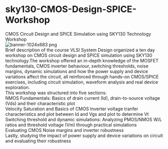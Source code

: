 # sky130-CMOS-Design-SPICE-Workshop
CMOS Circuit Design and SPICE Simulation using SKY130 Technology Workshop
<br>
![banner-1024x683 png](https://github.com/user-attachments/assets/eb9603eb-d60f-4130-b18b-907fd08edc8f)
<br>
Brief description of the course
VLSI System Design organized a ten day workshop on CMOS circuit design and SPICE simulation using SKY130 technology.The workshop offered an in-depth knowledge of the MOSFET fundamentals, CMOS inverter behaviour, switching thresholds, noise margins, dynamic simulations and how the power supply and device variations affect the circuit, all reinforced through hands-on CMOS/SPICE exercises, including circuit simulation, waveform analysis and real device exploration.
<br>
This workshop was structured into five sections:
<br>
NMOS Fundamentals: Basics of drain current (Id), drain-to-source voltage (Vds) and their characteristic plot
<br>
Velocity Saturation and Basics of CMOS Inverter voltage tranfer characteristics and plot between Id and Vgs and plot to determine Vt
<br>
Switching threshold and dynamic simulations: Analyzing PMOS/NMOS W/L ratios and threshold voltage (Vm) through practical simulations
<br>
Evaluating CMOS Noise margins and inverter robustness
<br>
Lastly, studying the impact of power supply and device variations on circuit and evaluating their robustness
